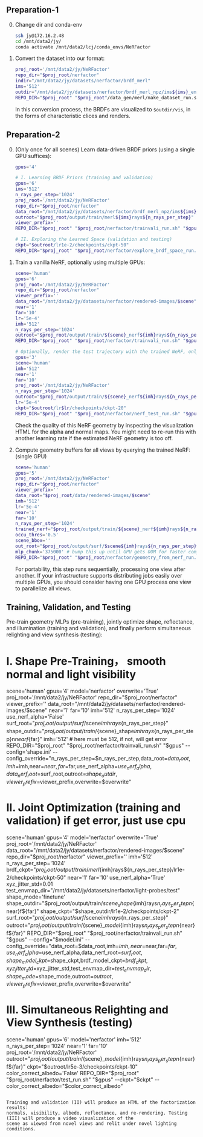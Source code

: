 ## Preparation-1
0. Change dir and conda-env
   ```bash
   ssh jy@172.16.2.48
   cd /mnt/data2/jy/
   conda activate /mnt/data2/lcj/conda_envs/NeRFactor
    ```

1. Convert the dataset into our format:
    ```bash
    proj_root='/mnt/data2/jy/NeRFactor'
    repo_dir="$proj_root/nerfactor"
    indir="/mnt/data2/jy/datasets/nerfactor/brdf_merl"
    ims='512'
    outdir="/mnt/data2/jy/datasets/nerfactor/brdf_merl_npz/ims${ims}_envmaph16_spp1"
    REPO_DIR="$proj_root" "$proj_root"/data_gen/merl/make_dataset_run.sh "$indir" "$ims" "$outdir"
    ```
   In this conversion process, the BRDFs are visualized to `$outdir/vis`, in the forms of characteristic clices and
   renders.

## Preparation-2

0. (Only once for all scenes) Learn data-driven BRDF priors (using a single GPU suffices):
    ```bash
    gpus='4'

    # I. Learning BRDF Priors (training and validation)
    gpus='6'
    ims='512'
    n_rays_per_step='1024'
    proj_root='/mnt/data2/jy/NeRFactor'
    repo_dir="$proj_root/nerfactor"
    data_root="/mnt/data2/jy/datasets/nerfactor/brdf_merl_npz/ims${ims}_envmaph16_spp1"
    outroot="$proj_root/output/train/merl${ims}rays${n_rays_per_step}"
    viewer_prefix=''
    REPO_DIR="$proj_root" "$proj_root/nerfactor/trainvali_run.sh" "$gpus" --config='brdf.ini' --config_override="n_rays_per_step=$n_rays_per_step,data_root=$data_root,outroot=$outroot,viewer_prefix=$viewer_prefix"

    # II. Exploring the Learned Space (validation and testing)
    ckpt="$outroot/lr1e-2/checkpoints/ckpt-50"
    REPO_DIR="$proj_root" "$proj_root/nerfactor/explore_brdf_space_run.sh" "$gpus" --ckpt="$ckpt"
    ```

1. Train a vanilla NeRF, optionally using multiple GPUs:
    ```bash
    scene='human'
    gpus='6'
    proj_root='/mnt/data2/jy/NeRFactor'
    repo_dir="$proj_root/nerfactor"
    viewer_prefix=''
    data_root="/mnt/data2/jy/datasets/nerfactor/rendered-images/$scene"
    near='1'
    far='10'
    lr='5e-4'
    imh='512'
    n_rays_per_step='1024'
    outroot="$proj_root/output/train/${scene}_nerf${imh}rays${n_rays_per_step}n${near}f${far}"
    REPO_DIR="$proj_root" "$proj_root/nerfactor/trainvali_run.sh" "$gpus" --config='nerf.ini' --config_override="n_rays_per_step=$n_rays_per_step,data_root=$data_root,imh=$imh,near=$near,far=$far,lr=$lr,outroot=$outroot,viewer_prefix=$viewer_prefix"

    # Optionally, render the test trajectory with the trained NeRF, only can use 1 gpu
    gpus='3'
    scene='human'
    imh='512'
    near='1'
    far='10'
    proj_root='/mnt/data2/jy/NeRFactor'
    n_rays_per_step='1024'
    outroot="$proj_root/output/train/${scene}_nerf${imh}rays${n_rays_per_step}n${near}f${far}"
    lr='5e-4'
    ckpt="$outroot/lr$lr/checkpoints/ckpt-20"
    REPO_DIR="$proj_root" "$proj_root/nerfactor/nerf_test_run.sh" "$gpus" --ckpt="$ckpt"
    ```
   Check the quality of this NeRF geometry by inspecting the visualization HTML for the alpha and normal maps. You might
   need to re-run this with another learning rate if the estimated NeRF geometry is too off.

2. Compute geometry buffers for all views by querying the trained NeRF: (single GPU)
    ```bash
    scene='human'
    gpus='5'
    proj_root='/mnt/data2/jy/NeRFactor'
    repo_dir="$proj_root/nerfactor"
    viewer_prefix=''
    data_root="$proj_root/data/rendered-images/$scene"
    imh='512'
    lr='5e-4'
    near='1'
    far='10'
    n_rays_per_step='1024'
    trained_nerf="$proj_root/output/train/${scene}_nerf${imh}rays${n_rays_per_step}n${near}f${far}/lr${lr}"
    occu_thres='0.5'
    scene_bbox=''
    out_root="$proj_root/output/surf/$scene${imh}rays${n_rays_per_step}withoutmp4"
    mlp_chunk='375000' # bump this up until GPU gets OOM for faster computation
    REPO_DIR="$proj_root" "$proj_root/nerfactor/geometry_from_nerf_run.sh" "$gpus" --data_root="$data_root" --trained_nerf="$trained_nerf" --out_root="$out_root" --imh="$imh" --scene_bbox="$scene_bbox" --occu_thres="$occu_thres" --mlp_chunk="$mlp_chunk"
    ```
   For portability, this step runs sequentially, processing one view after another. If your infrastructure supports
   distributing jobs easily over multiple GPUs, you should consider having one GPU process one view to parallelize all
   views.

## Training, Validation, and Testing

Pre-train geometry MLPs (pre-training), jointly optimize shape, reflectance, and illumination (training and validation),
and finally perform simultaneous relighting and view synthesis (testing):

   # I. Shape Pre-Training， smooth normal and light visibility
   scene='human'
   gpus='4'
   model='nerfactor'
   overwrite='True'
   proj_root='/mnt/data2/jy/NeRFactor'
   repo_dir="$proj_root/nerfactor"
   viewer_prefix=''
   data_root="/mnt/data2/jy/datasets/nerfactor/rendered-images/$scene"
   near='1'
   far='10'
   imh='512'
   n_rays_per_step='1024'
   use_nerf_alpha='False'
   surf_root="$proj_root/output/surf/$scene${imh}rays${n_rays_per_step}"
   shape_outdir="$proj_root/output/train/${scene}_shape${imh}rays${n_rays_per_step}n${near}f${far}"
   imh='512'  # here must be 512, if not, will get error
   REPO_DIR="$proj_root" "$proj_root/nerfactor/trainvali_run.sh" "$gpus" --config='shape.ini' --config_override="n_rays_per_step=$n_rays_per_step,data_root=$data_root,imh=$imh,near=$near,far=$far,use_nerf_alpha=$use_nerf_alpha,data_nerf_root=$surf_root,outroot=$shape_outdir,viewer_prefix=$viewer_prefix,overwrite=$overwrite"
   
   # II. Joint Optimization (training and validation)  if get error, just use cpu
   scene='human'
   gpus='4'
   model='nerfactor'
   overwrite='True'
   proj_root='/mnt/data2/jy/NeRFactor'
   data_root="/mnt/data2/jy/datasets/nerfactor/rendered-images/$scene"
   repo_dir="$proj_root/nerfactor"
   viewer_prefix=''
   imh='512'
   n_rays_per_step='1024'
   brdf_ckpt="$proj_root/output/train/merl${imh}rays${n_rays_per_step}/lr1e-2/checkpoints/ckpt-50"
   near='1'
   far='10'
   use_nerf_alpha='True'
   xyz_jitter_std=0.01
   test_envmap_dir="/mnt/data2/jy/datasets/nerfactor/light-probes/test"
   shape_mode='finetune'
   shape_outdir="$proj_root/output/train/${scene}_shape${imh}rays${n_rays_per_step}n${near}f${far}"
   shape_ckpt="$shape_outdir/lr1e-2/checkpoints/ckpt-2"
   surf_root="$proj_root/output/surf/$scene${imh}rays${n_rays_per_step}"
   outroot="$proj_root/output/train/${scene}_$model${imh}rays${n_rays_per_step}n${near}f${far}"
   REPO_DIR="$proj_root" "$proj_root/nerfactor/trainvali_run.sh" "$gpus" --config="$model.ini" --config_override="data_root=$data_root,imh=$imh,near=$near,far=$far,use_nerf_alpha=$use_nerf_alpha,data_nerf_root=$surf_root,shape_model_ckpt=$shape_ckpt,brdf_model_ckpt=$brdf_ckpt,xyz_jitter_std=$xyz_jitter_std,test_envmap_dir=$test_envmap_dir,shape_mode=$shape_mode,outroot=$outroot,viewer_prefix=$viewer_prefix,overwrite=$overwrite"
   
   # III. Simultaneous Relighting and View Synthesis (testing)
   scene='human'
   gpus='6'
   model='nerfactor'
   imh='512'
   n_rays_per_step='1024'
   near='1'
   far='10'
   proj_root='/mnt/data2/jy/NeRFactor'
   outroot="$proj_root/output/train/${scene}_$model${imh}rays${n_rays_per_step}n${near}f${far}"
   ckpt="$outroot/lr5e-3/checkpoints/ckpt-10"
   color_correct_albedo='False'
   REPO_DIR="$proj_root" "$proj_root/nerfactor/test_run.sh" "$gpus" --ckpt="$ckpt" --color_correct_albedo="$color_correct_albedo" 

```

Training and validation (II) will produce an HTML of the factorization results:
normals, visibility, albedo, reflectance, and re-rendering. Testing (III) will produce a video visualization of the
scene as viewed from novel views and relit under novel lighting conditions.